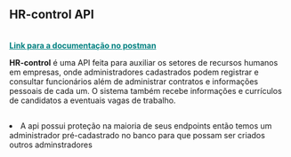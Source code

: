 ##  HR-control API
<br>

<a style="color: teal;" href="https://documenter.getpostman.com/view/20745940/Uz5DocEb">
    <b>Link para a documentação no postman</b>
</a>

<br>
<p>
<b>HR-control</b> é uma API feita para auxiliar os setores de recursos humanos em empresas, onde administradores cadastrados podem registrar e consultar funcionários além de administrar contratos e informações pessoais de cada um. O sistema também recebe informações e currículos de candidatos a eventuais vagas de trabalho. 
<p>

## 

<li>
A api possui proteção na maioria de seus endpoints então temos um administrador pré-cadastrado no banco para que possam ser criados outros adminstradores
</li>